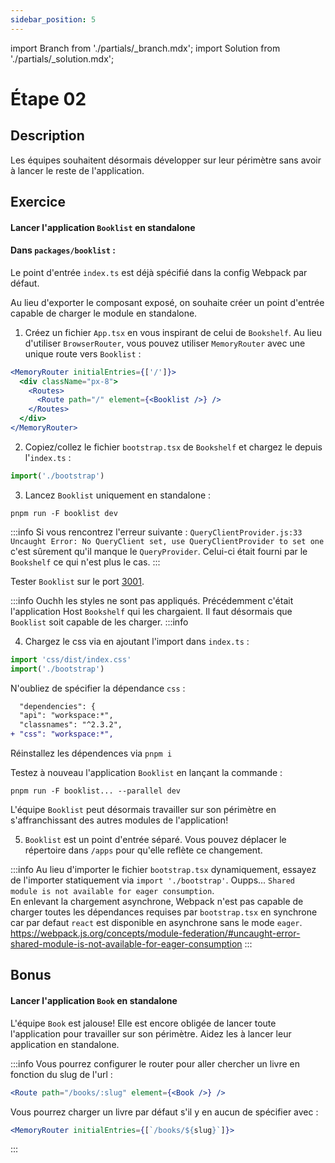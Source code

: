```yaml
---
sidebar_position: 5
---
```


import Branch from './partials/\_branch.mdx';
import Solution from './partials/\_solution.mdx';

# Étape 02

<Branch step="02" />

## Description

Les équipes souhaitent désormais développer sur leur périmètre sans avoir à lancer le reste de l'application.

## Exercice

#### Lancer l'application `Booklist` en standalone

#### Dans `packages/booklist` :

Le point d'entrée `index.ts` est déjà spécifié dans la config Webpack par défaut.

Au lieu d'exporter le composant exposé, on souhaite créer un point d'entrée capable de charger le module en standalone.

1. Créez un fichier `App.tsx` en vous inspirant de celui de `Bookshelf`. Au lieu d'utiliser `BrowserRouter`, vous pouvez utiliser `MemoryRouter` avec une unique route vers `Booklist` :

```jsx title="packages/booklist/src/App.tsx"
<MemoryRouter initialEntries={['/']}>
  <div className="px-8">
    <Routes>
      <Route path="/" element={<Booklist />} />
    </Routes>
  </div>
</MemoryRouter>
```

2. Copiez/collez le fichier `bootstrap.tsx` de `Bookshelf` et chargez le depuis l'`index.ts` :

```js title="packages/booklist/src/index.ts"
import('./bootstrap')
```

3. Lancez `Booklist` uniquement en standalone :

```
pnpm run -F booklist dev
```

:::info
Si vous rencontrez l'erreur suivante : `QueryClientProvider.js:33 Uncaught Error: No QueryClient set, use QueryClientProvider to set one` c'est sûrement qu'il manque le `QueryProvider`. Celui-ci était fourni par le `Bookshelf` ce qui n'est plus le cas.
:::


Tester `Booklist` sur le port [3001](http://localhost:3001).  

:::info
Ouchh les styles ne sont pas appliqués.
Précédemment c'était l'application Host `Bookshelf` qui les chargaient. Il faut désormais que `Booklist` soit capable de les charger.
:::info

4. Chargez le css via en ajoutant l'import dans `index.ts` :

```js title="packages/booklist/src/index.ts"
import 'css/dist/index.css'
import('./bootstrap')
```

N'oubliez de spécifier la dépendance `css` : 

```diff title="packages/booklist/package.json"
  "dependencies": {
  "api": "workspace:*",
  "classnames": "^2.3.2",
+ "css": "workspace:*",
```

Réinstallez les dépendences via `pnpm i`

Testez à nouveau l'application `Booklist` en lançant la commande :

```
pnpm run -F booklist... --parallel dev
```

L'équipe `Booklist` peut désormais travailler sur son périmètre en s'affranchissant des autres modules de l'application!

5. `Booklist` est un point d'entrée séparé. Vous pouvez déplacer le répertoire dans `/apps` pour qu'elle reflète ce changement.

:::info
Au lieu d'importer le fichier `bootstrap.tsx` dynamiquement, essayez de l'importer statiquement via `import './bootstrap'`.
Oupps... `Shared module is not available for eager consumption`.  
En enlevant la chargement asynchrone, Webpack n'est pas capable de charger toutes les dépendances requises par `bootstrap.tsx` en synchrone car par defaut `react` est disponible en asynchrone sans le mode `eager`.
https://webpack.js.org/concepts/module-federation/#uncaught-error-shared-module-is-not-available-for-eager-consumption
:::

## Bonus

#### Lancer l'application `Book` en standalone

L'équipe `Book` est jalouse! Elle est encore obligée de lancer toute l'application pour travailler sur son périmètre. Aidez les à lancer leur application en standalone.

:::info
Vous pourrez configurer le router pour aller chercher un livre en fonction du slug de l'url :  
```jsx
<Route path="/books/:slug" element={<Book />} />
```
Vous pourrez charger un livre par défaut s'il y en aucun de spécifier avec :  
```jsx
<MemoryRouter initialEntries={[`/books/${slug}`]}>
```
:::

<Solution step="02" />
